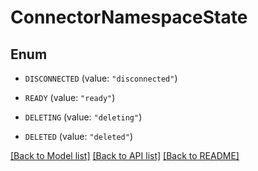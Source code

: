 # ConnectorNamespaceState

## Enum


* `DISCONNECTED` (value: `"disconnected"`)

* `READY` (value: `"ready"`)

* `DELETING` (value: `"deleting"`)

* `DELETED` (value: `"deleted"`)


[[Back to Model list]](../README.md#documentation-for-models) [[Back to API list]](../README.md#documentation-for-api-endpoints) [[Back to README]](../README.md)



